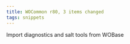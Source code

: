 ```yaml
---
title: WOCommon r80, 3 items changed
tags: snippets
---
```


Import diagnostics and salt tools from WOBase
